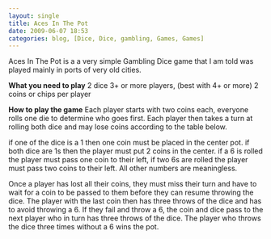```yaml
---
layout: single
title: Aces In The Pot
date: 2009-06-07 18:53
categories: blog, [Dice, Dice, gambling, Games, Games]
---
```

Aces In The Pot is a a very simple Gambling Dice game that I am told was played mainly in ports of very old cities.

<strong>What you need to play</strong>
2 dice
3+ or more players, (best with 4+ or more)
2 coins or chips per player

<strong>How to play the game</strong>
Each player starts with two coins each, everyone rolls one die to determine who goes first. Each player then takes a turn at rolling both dice and may lose coins according to the table below.

if one of the dice is a 1 then one coin must be placed in the center pot.
if both dice are 1s then the player must put 2 coins in the center.
if a 6 is rolled the player must pass one coin to their left,
if two 6s are rolled the player must pass two coins to their left.
All other numbers are meaningless.

Once a player has lost all their coins, they must miss their turn and have to wait for a coin to be passed to them before they can resume throwing the dice. The player with the last coin then has three throws of the dice and has to avoid throwing a 6. If they fail and throw a 6, the coin and dice pass to the next player who in turn has three throws of the dice. The player who throws the dice three times without a 6 wins the pot.
